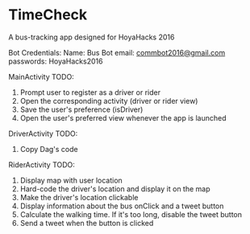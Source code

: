 # TimeCheck
A bus-tracking app designed for HoyaHacks 2016

Bot Credentials:
Name: Bus Bot
email: commbot2016@gmail.com
passwords: HoyaHacks2016

MainActivity TODO: 
1. Prompt user to register as a driver or rider
2. Open the corresponding activity (driver or rider view)
3. Save the user's preference (isDriver)
4. Open the user's preferred view whenever the app is launched

DriverActivity TODO:
1. Copy Dag's code

RiderActivity TODO: 
1. Display map with user location
2. Hard-code the driver's location and display it on the map
3. Make the driver's location clickable
4. Display information about the bus onClick and a tweet button
5. Calculate the walking time. If it's too long, disable the tweet button 
6. Send a tweet when the button is clicked
